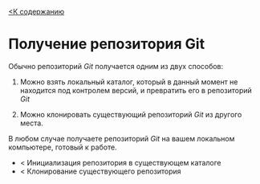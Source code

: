 [<К содержанию](./%D0%9F%D1%80%D0%BE%D1%87%D1%82%D0%B8.md)

# Получение репозитория Git

Обычно репозиторий *Git* получается одним из двух способов:

1. Можно взять локальный каталог, который в данный момент не находится под контролем версий, и превратить его в репозиторий *Git*

2. Можно клонировать существующий репозиторий *Git* из другого места.

В любом случае получаете репозиторий *Git* на вашем локальном компьютере, готовый к работе.

* < Инициализация репозитория в существующем каталоге
* < Клонирование существующего репозитория